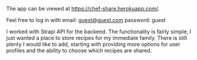 The app can be viewed at https://chef-share.herokuapp.com/. 

Feel free to log in with
email: guest@guest.com
password: guest

I worked with Strapi API for the backend. The functionality is fairly simple, I just wanted a place to store recipes for my immediate family. There is still plenty I would like to add, starting with providing more options for user profiles and the ability to choose which recipes are shared.
